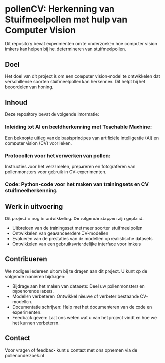 # pollenCV: Herkenning van Stuifmeelpollen met hulp van Computer Vision

Dit repository bevat experimenten om te onderzoeken hoe computer vision imkers kan helpen bij het determineren van stuifmeelpollen. 

## Doel
Het doel van dit project is om een computer vision-model te ontwikkelen dat verschillende soorten stuifmeelpollen kan herkennen. Dit helpt bij het beoordelen van honing.

## Inhoud
Deze repository bevat de volgende informatie:

### Inleiding tot AI en beeldherkenning met Teachable Machine: 
Een beknopte uitleg van de basisprincipes van artificiële intelligentie (AI) en computer vision (CV) voor leken.

### Protocollen voor het verwerken van pollen:
Instructies voor het verzamelen, prepareren en fotograferen van pollenmonsters voor gebruik in CV-experimenten.

### Code: Python-code voor het maken van trainingsets en CV stuifmeelherkenning.

## Werk in uitvoering
Dit project is nog in ontwikkeling. De volgende stappen zijn gepland:

- Uitbreiden van de trainingsset met meer soorten stuifmeelpollen
- Ontwikkelen van geavanceerdere CV-modellen
- Evalueren van de prestaties van de modellen op realistische datasets
- Ontwikkelen van een gebruiksvriendelijke interface voor imkers

## Contribueren
We nodigen iedereen uit om bij te dragen aan dit project. U kunt op de volgende manieren bijdragen:

- Bijdrage aan het maken van datasets: Deel uw pollenmonsters en bijbehorende labels.
- Modellen verbeteren: Ontwikkel nieuwe of verbeter bestaande CV-modellen.
- Documentatie schrijven: Help met het documenteren van de code en experimenten.
- Feedback geven: Laat ons weten wat u van het project vindt en hoe we het kunnen verbeteren.

## Contact
Voor vragen of feedback kunt u contact met ons opnemen via de pollenonderzoek.nl